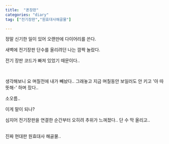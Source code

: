 ```yaml
---
title:  "폰장판"
categories: "diary"
tag: ["전기장판","원효대사해골물"]

---
```


정말 신기한 일이 있어 오랜만에 다이어리를 쓴다.

새벽에 전기장판 단수를 올리려던 나는 깜짝 놀랐다.

전기 장판 코드가 빠져 있었기 때문이다..

<br>

생각해보니 요 며칠전에 내가 빼놨다.. 그래놓고 지금 며칠동안 보일러도 안 키고 '아 따뜻해-' 하며 잤다..

소오름..

이게 말이 되나? 

심지어 전기장판을 연결한 순간부터 오히려 추위가 느껴졌다..
단 수 막 올리고..

<br>
진짜 현대판 원효대사 해골물..